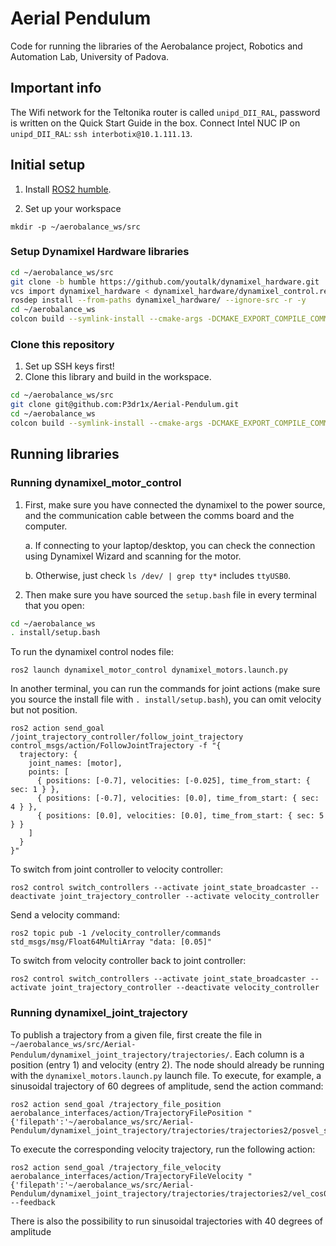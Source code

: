 # Aerial Pendulum
Code for running the libraries of the Aerobalance project, Robotics and Automation Lab, University of Padova.

## Important info
The Wifi network for the Teltonika router is called `unipd_DII_RAL`, password is written on the Quick Start Guide in the box.
Connect Intel NUC IP on `unipd_DII_RAL`:  `ssh interbotix@10.1.111.13`.

## Initial setup
1. Install [ROS2 humble](https://docs.ros.org/en/humble/Installation.html).

1. Set up your workspace
```shell
mkdir -p ~/aerobalance_ws/src
```

### Setup Dynamixel Hardware libraries
```bash
cd ~/aerobalance_ws/src
git clone -b humble https://github.com/youtalk/dynamixel_hardware.git
vcs import dynamixel_hardware < dynamixel_hardware/dynamixel_control.repos
rosdep install --from-paths dynamixel_hardware/ --ignore-src -r -y
cd ~/aerobalance_ws
colcon build --symlink-install --cmake-args -DCMAKE_EXPORT_COMPILE_COMMANDS=ON
```
### Clone this repository
1. Set up SSH keys first!
2. Clone this library and build in the workspace.
```bash
cd ~/aerobalance_ws/src
git clone git@github.com:P3dr1x/Aerial-Pendulum.git
cd ~/aerobalance_ws
colcon build --symlink-install --cmake-args -DCMAKE_EXPORT_COMPILE_COMMANDS=ON
```

## Running libraries
### Running dynamixel_motor_control
1. First, make sure you have connected the dynamixel to the power source, and the communication cable between the comms board and the computer.

    a. If connecting to your laptop/desktop, you can check the connection using Dynamixel Wizard and scanning for the motor.

    b. Otherwise, just check `ls /dev/ | grep tty*` includes `ttyUSB0`.

1. Then make sure you have sourced the `setup.bash` file in every terminal that you open:
```bash
cd ~/aerobalance_ws
. install/setup.bash
```

To run the dynamixel control nodes file:
```
ros2 launch dynamixel_motor_control dynamixel_motors.launch.py
```
In another terminal, you can run the commands for joint actions (make sure you source the install file with `. install/setup.bash`), you can omit velocity but not position.
```
ros2 action send_goal /joint_trajectory_controller/follow_joint_trajectory control_msgs/action/FollowJointTrajectory -f "{
  trajectory: {
    joint_names: [motor],
    points: [
      { positions: [-0.7], velocities: [-0.025], time_from_start: { sec: 1 } },
      { positions: [-0.7], velocities: [0.0], time_from_start: { sec: 4 } },
      { positions: [0.0], velocities: [0.0], time_from_start: { sec: 5 } }
    ]
  }
}"
```
To switch from joint controller to velocity controller:
```
ros2 control switch_controllers --activate joint_state_broadcaster --deactivate joint_trajectory_controller --activate velocity_controller
```

Send a velocity command:
```
ros2 topic pub -1 /velocity_controller/commands std_msgs/msg/Float64MultiArray "data: [0.05]"
```

To switch from velocity controller back to joint controller:
```
ros2 control switch_controllers --activate joint_state_broadcaster --activate joint_trajectory_controller --deactivate velocity_controller
```

### Running dynamixel_joint_trajectory
To publish a trajectory from a given file, first create the file in `~/aerobalance_ws/src/Aerial-Pendulum/dynamixel_joint_trajectory/trajectories/`. Each column is a position (entry 1) and velocity (entry 2).
The node should already be running with the `dynamixel_motors.launch.py` launch file.
To execute, for example, a sinusoidal trajectory of 60 degrees of amplitude, send the action command:
```
ros2 action send_goal /trajectory_file_position aerobalance_interfaces/action/TrajectoryFilePosition "{'filepath':'~/aerobalance_ws/src/Aerial-Pendulum/dynamixel_joint_trajectory/trajectories/trajectories2/posvel_sin0.2_dt1ms.txt','timestep':0.01,'joint':'motor'}"  
```

To execute the corresponding velocity trajectory, run the following action:
```
ros2 action send_goal /trajectory_file_velocity aerobalance_interfaces/action/TrajectoryFileVelocity "{'filepath':'~/aerobalance_ws/src/Aerial-Pendulum/dynamixel_joint_trajectory/trajectories/trajectories2/vel_cos0.2_dt1ms.txt'}" --feedback
```

There is also the possibility to run sinusoidal trajectories with 40 degrees of amplitude
